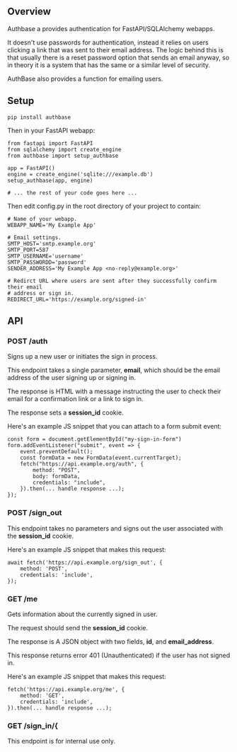 ## Overview

Authbase a provides authentication for FastAPI/SQLAlchemy webapps.

It doesn't use passwords for authentication, instead it relies on users
clicking a link that was sent to their email address. The logic behind this is
that usually there is a reset password option that sends an email anyway, so in
theory it is a system that has the same or a similar level of security.

AuthBase also provides a function for emailing users.

## Setup

    pip install authbase

Then in your FastAPI webapp:

    from fastapi import FastAPI
    from sqlalchemy import create_engine
    from authbase import setup_authbase

    app = FastAPI()
    engine = create_engine('sqlite:///example.db')
    setup_authbase(app, engine)

    # ... the rest of your code goes here ...

Then edit config.py in the root directory of your project to contain:

    # Name of your webapp.
    WEBAPP_NAME='My Example App'

    # Email settings.
    SMTP_HOST='smtp.example.org'
    SMTP_PORT=587
    SMTP_USERNAME='username'
    SMTP_PASSWORDD='password'
    SENDER_ADDRESS='My Example App <no-reply@example.org>'

    # Redirct URL where users are sent after they successfully confirm their email
    # address or sign in.
    REDIRECT_URL='https://example.org/signed-in'

## API

### POST /auth

Signs up a new user or initiates the sign in process.

This endpoint takes a single parameter, **email**, which should be the email
address of the user signing up or signing in.

The response is HTML with a message instructing the user to check their email
for a confirmation link or a link to sign in.

The response sets a **session_id** cookie.

Here's an example JS snippet that you can attach to a form submit event:

    const form = document.getElementById("my-sign-in-form")
    form.addEventListener("submit", event => {
        event.preventDefault();
        const formData = new FormData(event.currentTarget);
        fetch("https://api.example.org/auth", {
            method: "POST",
            body: formData,
            credentials: "include",
        }).then(... handle response ...);
    });

### POST /sign_out

This endpoint takes no parameters and signs out the user associated with the
**session_id** cookie.

Here's an example JS snippet that makes this request:

    await fetch('https://api.example.org/sign_out', {
        method: 'POST',
        credentials: 'include',
    }); 

### GET /me

Gets information about the currently signed in user.

The request should send the **session_id** cookie.

The response is A JSON object with two fields, **id**, and **email_address**.

This response returns error 401 (Unauthenticated) if the user has not signed in.

Here's an example JS snippet that makes this request:

    fetch('https://api.example.org/me', {
        method: 'GET',
        credentials: 'include',
    }).then(... handle response ...);

### GET /sign_in/{

This endpoint is for internal use only.
